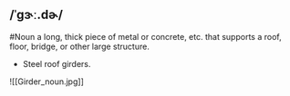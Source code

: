 ## /ˈɡɝː.dɚ/  
#Noun 
a long, thick piece of metal or concrete, etc. that supports a roof, floor, bridge, or other large structure.

- Steel roof girders.

![[Girder_noun.jpg]]